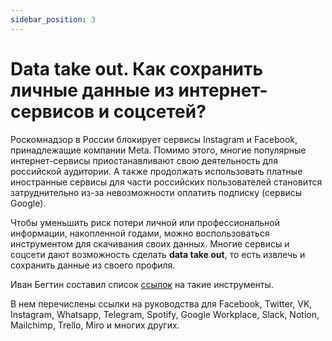 ```yaml
---
sidebar_position: 3
---
```


# Data take out. Как сохранить личные данные из интернет-сервисов и соцсетей?

Роскомнадзор в России блокирует сервисы Instagram и Facebook, принадлежащие компании Meta. Помимо этого, многие популярные интернет-сервисы приостанавливают свою деятельность для российской аудитории. А также продолжать использовать платные иностранные сервисы для части российских пользователей становится затруднительно из-за невозможности оплатить подписку (сервисы Google).

Чтобы уменьшить риск потери личной или профессиональной информации, накопленной годами, можно воспользоваться инструментом для скачивания своих данных. Многие сервисы и соцсети дают возможность сделать __data take out__, то есть извлечь и сохранить данные из своего профиля.

Иван Бегтин составил список [ссылок](https://github.com/ivbeg/awesome-data-takeout) на такие инструменты.

В нем перечислены ссылки на руководства для Facebook, Twitter, VK, Instagram, Whatsapp, Telegram, Spotify, Google Workplace, Slack, Notion, Mailchimp, Trello, Miro и многих других.
